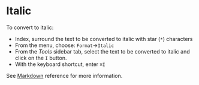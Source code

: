
# Italic

To convert to italic:

- Index, surround the text to be converted to italic with star (`*`) characters
- From the menu, choose: `Format`→`Italic`
- From the _Tools_ sidebar tab, select the text to be converted to italic and click on the `I` button.
- With the keyboard shortcut, enter `⌘I`

See  [Markdown](../markdown#mdEmphasis) reference for more information. 
